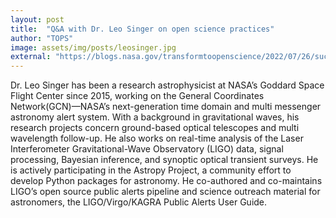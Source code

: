 ```yaml
---
layout: post
title:  "Q&A with Dr. Leo Singer on open science practices"
author: "TOPS"
image: assets/img/posts/leosinger.jpg
external: "https://blogs.nasa.gov/transformtoopenscience/2022/07/26/success-stories-of-open-science-series-qa-with-dr-leo-singer-on-open-science-practices/"
---
```

Dr. Leo Singer has been a research astrophysicist at NASA’s Goddard Space Flight Center since 2015, working on the General Coordinates Network(GCN)—NASA’s next-generation time domain and multi messenger astronomy alert system. With a background in gravitational waves, his research projects concern ground-based optical telescopes and multi wavelength follow-up. He also works on real-time analysis of the Laser Interferometer Gravitational-Wave Observatory (LIGO) data, signal processing, Bayesian inference, and synoptic optical transient surveys. He is actively participating in the Astropy Project, a community effort to develop Python packages for astronomy. He co-authored and co-maintains LIGO’s open source public alerts pipeline and science outreach material for astronomers, the LIGO/Virgo/KAGRA Public Alerts User Guide.